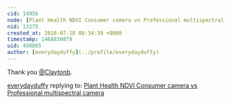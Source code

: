 ```yaml
---
cid: 14956
node: [Plant Health NDVI Consumer camera vs Professional multispectral camera](../notes/Claytonb/07-09-2016/plant-health-ndvi-consumer-camera-vs-professional-multispectral-camera)
nid: 13275
created_at: 2016-07-18 08:34:39 +0000
timestamp: 1468830879
uid: 458865
author: [everydayduffy](../profile/everydayduffy)
---
```


Thank you [@Claytonb](/profile/Claytonb).

[everydayduffy](../profile/everydayduffy) replying to: [Plant Health NDVI Consumer camera vs Professional multispectral camera](../notes/Claytonb/07-09-2016/plant-health-ndvi-consumer-camera-vs-professional-multispectral-camera)

